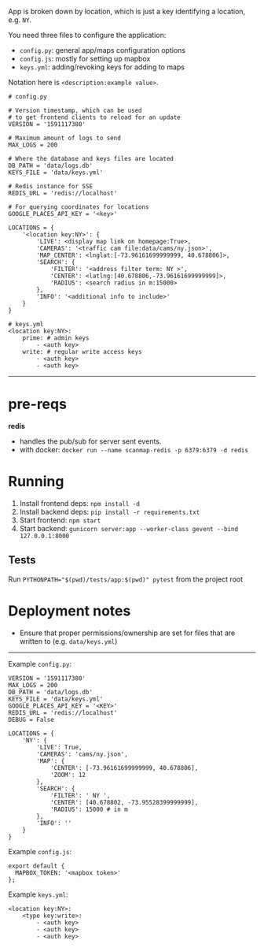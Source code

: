 App is broken down by location, which is just a key identifying a location, e.g. `NY`.

You need three files to configure the application:

- `config.py`: general app/maps configuration options
- `config.js`: mostly for setting up mapbox
- `keys.yml`: adding/revoking keys for adding to maps

Notation here is `<description:example value>`.

```
# config.py

# Version timestamp, which can be used
# to get frontend clients to reload for an update
VERSION = '1591117380'

# Maximum amount of logs to send
MAX_LOGS = 200

# Where the database and keys files are located
DB_PATH = 'data/logs.db'
KEYS_FILE = 'data/keys.yml'

# Redis instance for SSE
REDIS_URL = 'redis://localhost'

# For querying coordinates for locations
GOOGLE_PLACES_API_KEY = '<key>'

LOCATIONS = {
    '<location key:NY>': {
        'LIVE': <display map link on homepage:True>,
        'CAMERAS': '<traffic cam file:data/cams/ny.json>',
        'MAP_CENTER': <lnglat:[-73.96161699999999, 40.678806]>,
        'SEARCH': {
            'FILTER': '<address filter term: NY >',
            'CENTER': <latlng:[40.678806,-73.96161699999999]>,
            'RADIUS': <search radius in m:15000>
        },
        'INFO': '<additional info to include>'
    }
}
```

```
# keys.yml
<location key:NY>:
    prime: # admin keys
        - <auth key>
    write: # regular write access keys
        - <auth key>
        - <auth key>
```

---

# pre-reqs

**redis**

- handles the pub/sub for server sent events.
- with docker: `docker run --name scanmap-redis -p 6379:6379 -d redis`

# Running

1. Install frontend deps: `npm install -d`
2. Install backend deps: `pip install -r requirements.txt`
3. Start frontend: `npm start`
4. Start backend: `gunicorn server:app --worker-class gevent --bind 127.0.0.1:8000`

## Tests

Run `PYTHONPATH="$(pwd)/tests/app:$(pwd)" pytest` from the project root

# Deployment notes

- Ensure that proper permissions/ownership are set for files that are written to (e.g. `data/keys.yml`)

---

Example `config.py`:

```
VERSION = '1591117380'
MAX_LOGS = 200
DB_PATH = 'data/logs.db'
KEYS_FILE = 'data/keys.yml'
GOOGLE_PLACES_API_KEY = '<KEY>'
REDIS_URL = 'redis://localhost'
DEBUG = False

LOCATIONS = {
    'NY': {
        'LIVE': True,
        'CAMERAS': 'cams/ny.json',
        'MAP': {
            'CENTER': [-73.96161699999999, 40.678806],
            'ZOOM': 12
        },
        'SEARCH': {
            'FILTER': ' NY ',
            'CENTER': [40.678802, -73.95528399999999],
            'RADIUS': 15000 # in m
        },
        'INFO': ''
    }
}
```

Example `config.js`:

```
export default {
  MAPBOX_TOKEN: '<mapbox token>'
};
```

Example `keys.yml`:

```
<location key:NY>:
    <type key:write>:
        - <auth key>
        - <auth key>
        - <auth key>
```
